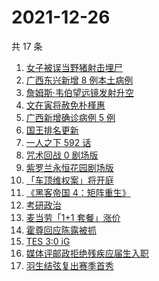 # 2021-12-26

共 17 条

<!-- BEGIN -->
<!-- 最后更新时间 Sun Dec 26 2021 03:10:48 GMT+0800 (China Standard Time) -->

1. [女子被误当野猪射击埋尸](https://www.zhihu.com/search?q=女子被当野猪射击)
1. [广西东兴新增 8 例本土病例](https://www.zhihu.com/search?q=广西疫情)
1. [詹姆斯·韦伯望远镜发射升空](https://www.zhihu.com/search?q=韦伯望远镜)
1. [文在寅将赦免朴槿惠](https://www.zhihu.com/search?q=朴槿惠)
1. [广西新增确诊病例 5 例](https://www.zhihu.com/search?q=广西疫情)
1. [国王排名更新](https://www.zhihu.com/search?q=国王排名)
1. [一人之下 592 话](https://www.zhihu.com/search?q=一人之下)
1. [咒术回战 0 剧场版](https://www.zhihu.com/search?q=咒术回战0)
1. [紫罗兰永恒花园剧场版](https://www.zhihu.com/search?q=紫罗兰永恒花园)
1. [「车顶维权案」将开庭](https://www.zhihu.com/search?q=车顶维权案)
1. [《黑客帝国 4：矩阵重生》](https://www.zhihu.com/search?q=黑客帝国4)
1. [考研政治](https://www.zhihu.com/search?q=考研政治)
1. [麦当劳「1+1 套餐」涨价](https://www.zhihu.com/search?q=麦当劳涨价)
1. [霍尊回应陈露被抓](https://www.zhihu.com/search?q=霍尊回应)
1. [TES 3:0 iG](https://www.zhihu.com/search?q=tes)
1. [媒体评邮政拒绝残疾应届生入职](https://www.zhihu.com/search?q=残疾应届生)
1. [羽生结弦复出赛季首秀](https://www.zhihu.com/search?q=羽生结弦)

<!-- END -->
